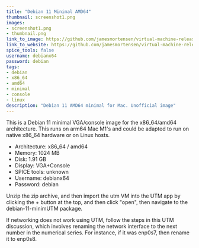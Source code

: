 ```yaml
---
title: "Debian 11 Minimal AMD64"
thumbnail: screenshot1.png
images:
- screenshot1.png
- thumbnail.png
link_to_image: https://github.com/jamesmortensen/virtual-machine-releases/releases/download/debian-11-minimal-amd64-v1.0/Debian-11-minimal-amd64.utm.zip
link_to_website: https://github.com/jamesmortensen/virtual-machine-releases/releases/tag/debian-11-minimal-amd64-v1.0
spice_tools: false
username: debianx64
password: debian
tags: 
- debian
- x86_64
- amd64
- minimal
- console
- linux
description: "Debian 11 AMD64 minimal for Mac. Unofficial image"
---
```


<!--
Down here you can add further information a user might need for the image
-->
This is a Debian 11 minimal VGA/console image for the x86_64/amd64 architecture. This runs on arm64 Mac M1's and could be adapted to run on native x86_64 hardware or on Linux hosts.

- Architecture: x86_64 / amd64
- Memory: 1024 MB
- Disk: 1.91 GB
- Display: VGA+Console
- SPICE tools: unknown
- Username: debianx64
- Password: debian

Unzip the zip archive, and then import the utm VM into the UTM app by clicking the + button at the top, and then click "open", then navigate to the debian-11-minimUTM package.

If networking does not work using UTM, follow the steps in this UTM discussion, which involves renaming the network interface to the next number in the numerical series. For instance, if it was enp0s7, then rename it to enp0s8.
